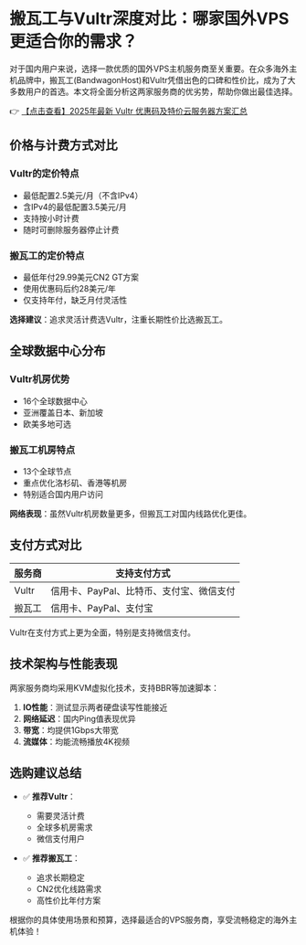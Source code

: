 # 搬瓦工与Vultr深度对比：哪家国外VPS更适合你的需求？

对于国内用户来说，选择一款优质的国外VPS主机服务商至关重要。在众多海外主机品牌中，搬瓦工(BandwagonHost)和Vultr凭借出色的口碑和性价比，成为了大多数用户的首选。本文将全面分析这两家服务商的优劣势，帮助你做出最佳选择。

👉 [【点击查看】2025年最新 Vultr 优惠码及特价云服务器方案汇总](https://bit.ly/VuLtr)

## 价格与计费方式对比

### Vultr的定价特点
- 最低配置2.5美元/月（不含IPv4）
- 含IPv4的最低配置3.5美元/月
- 支持按小时计费
- 随时可删除服务器停止计费

### 搬瓦工的定价特点
- 最低年付29.99美元CN2 GT方案
- 使用优惠码后约28美元/年
- 仅支持年付，缺乏月付灵活性

**选择建议**：追求灵活计费选Vultr，注重长期性价比选搬瓦工。

## 全球数据中心分布

### Vultr机房优势
- 16个全球数据中心
- 亚洲覆盖日本、新加坡
- 欧美多地可选

### 搬瓦工机房特点
- 13个全球节点
- 重点优化洛杉矶、香港等机房
- 特别适合国内用户访问

**网络表现**：虽然Vultr机房数量更多，但搬瓦工对国内线路优化更佳。

## 支付方式对比

| 服务商 | 支持支付方式 |
|--------|--------------|
| Vultr  | 信用卡、PayPal、比特币、支付宝、微信支付 |
| 搬瓦工 | 信用卡、PayPal、支付宝 |

Vultr在支付方式上更为全面，特别是支持微信支付。

## 技术架构与性能表现

两家服务商均采用KVM虚拟化技术，支持BBR等加速脚本：

1. **IO性能**：测试显示两者硬盘读写性能接近
2. **网络延迟**：国内Ping值表现优异
3. **带宽**：均提供1Gbps大带宽
4. **流媒体**：均能流畅播放4K视频

## 选购建议总结

- ✅ **推荐Vultr**：
  - 需要灵活计费
  - 全球多机房需求
  - 微信支付用户

- ✅ **推荐搬瓦工**：
  - 追求长期稳定
  - CN2优化线路需求
  - 高性价比年付方案

根据你的具体使用场景和预算，选择最适合的VPS服务商，享受流畅稳定的海外主机体验！